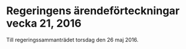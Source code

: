 # Regeringens ärendeförteckningar vecka 21, 2016

Till regeringssammanträdet torsdag den 26 maj 2016.
